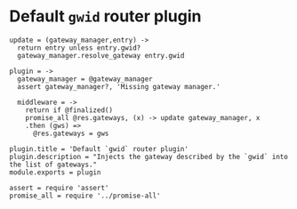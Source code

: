 Default `gwid` router plugin
============================

    update = (gateway_manager,entry) ->
      return entry unless entry.gwid?
      gateway_manager.resolve_gateway entry.gwid

    plugin = ->
      gateway_manager = @gateway_manager
      assert gateway_manager?, 'Missing gateway manager.'

      middleware = ->
        return if @finalized()
        promise_all @res.gateways, (x) -> update gateway_manager, x
        .then (gws) =>
          @res.gateways = gws

    plugin.title = 'Default `gwid` router plugin'
    plugin.description = "Injects the gateway described by the `gwid` into the list of gateways."
    module.exports = plugin

    assert = require 'assert'
    promise_all = require '../promise-all'
